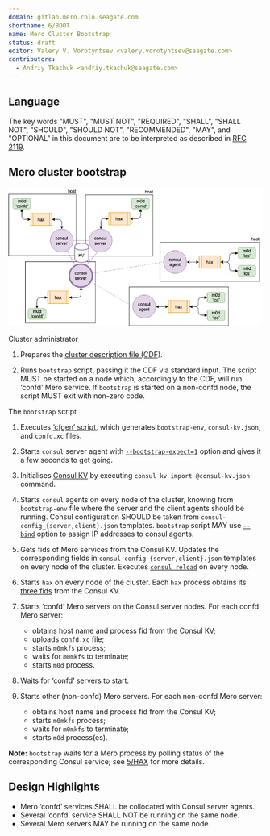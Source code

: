 ```yaml
---
domain: gitlab.mero.colo.seagate.com
shortname: 6/BOOT
name: Mero Cluster Bootstrap
status: draft
editor: Valery V. Vorotyntsev <valery.vorotyntsev@seagate.com>
contributors:
  - Andriy Tkachuk <andriy.tkachuk@seagate.com>
---
```


## Language

The key words "MUST", "MUST NOT", "REQUIRED", "SHALL", "SHALL NOT",
"SHOULD", "SHOULD NOT", "RECOMMENDED", "MAY", and "OPTIONAL" in this
document are to be interpreted as described in
[RFC 2119](https://tools.ietf.org/html/rfc2119).

## Mero cluster bootstrap

![hare_5nodes](hare_5nodes.png)

Cluster administrator

1. Prepares the
   [cluster description file (CDF)](rfc/3/README.md#cluster-description-file-cdf).

2. Runs `bootstrap` script, passing it the CDF via standard input.
   The script MUST be started on a node which, accordingly to the CDF,
   will run ‘confd’ Mero service.  If `bootstrap` is started on a
   non-confd node, the script MUST exit with non-zero code.

The `bootstrap` script

1. Executes [‘cfgen’ script](rfc/3/README.md#cfgen), which generates
   `bootstrap-env`, `consul-kv.json`, and `confd.xc` files.

2. Starts `consul` server agent with
   [`--bootstrap-expect=1`](https://www.consul.io/docs/agent/options.html#_bootstrap_expect)
   option and gives it a few seconds to get going.

3. Initialises [Consul KV](rfc/4/README.md) by executing
   `consul kv import @consul-kv.json` command.

4. Starts `consul` agents on every node of the cluster, knowing from
   `bootstrap-env` file where the server and the client agents should
   be running.  Consul configuration SHOULD be taken from
   `consul-config_{server,client}.json` templates.  `bootstrap` script
   MAY use
   [`--bind`](https://www.consul.io/docs/agent/options.html#_bind)
   option to assign IP addresses to consul agents.

5. Gets fids of Mero services from the Consul KV.  Updates the
   corresponding fields in `consul-config-{server,client}.json`
   templates on every node of the cluster.  Executes
   [`consul reload`](https://www.consul.io/docs/commands/reload.html)
   on every node.

6. Starts `hax` on every node of the cluster.  Each `hax` process
   obtains its [three fids](#8) from the Consul KV.

7. Starts ‘confd’ Mero servers on the Consul server nodes.  For each
   confd Mero server:

   - obtains host name and process fid from the Consul KV;
   - uploads `confd.xc` file;
   - starts `m0mkfs` process;
   - waits for `m0mkfs` to terminate;
   - starts `m0d` process.

8. Waits for ‘confd’ servers to start.

9. Starts other (non-confd) Mero servers.  For each non-confd Mero
   server:

   - obtains host name and process fid from the Consul KV;
   - starts `m0mkfs` process;
   - waits for `m0mkfs` to terminate;
   - starts `m0d` process(es).

**Note:** `bootstrap` waits for a Mero process by polling status of
the corresponding Consul service; see
[5/HAX](rfc/5/README.md#storing-process-status-in-consul-kv) for more
details.

## Design Highlights

* Mero ‘confd’ services SHALL be collocated with Consul server agents.
* Several ‘confd’ service SHALL NOT be running on the same node.
* Several Mero servers MAY be running on the same node.
